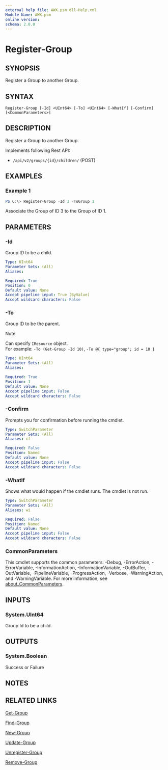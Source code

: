 ```yaml
---
external help file: AWX.psm.dll-Help.xml
Module Name: AWX.psm
online version:
schema: 2.0.0
---
```


# Register-Group

## SYNOPSIS
Register a Group to another Group.

## SYNTAX

```
Register-Group [-Id] <UInt64> [-To] <UInt64> [-WhatIf] [-Confirm] [<CommonParameters>]
```

## DESCRIPTION
Register a Group to another Group.

Implements following Rest API:  
- `/api/v2/groups/{id}/children/` (POST)

## EXAMPLES

### Example 1
```powershell
PS C:\> Register-Group -Id 3 -ToGroup 1
```

Associate the Group of ID 3 to the Group of ID 1.

## PARAMETERS

### -Id
Group ID to be a child.

```yaml
Type: UInt64
Parameter Sets: (All)
Aliases:

Required: True
Position: 0
Default value: None
Accept pipeline input: True (ByValue)
Accept wildcard characters: False
```

### -To
Group ID to be the parent.

> [!NOTE]  
> Can specify `IResource` object.  
> For example: `-To (Get-Group -Id 10)`, `-To @{ type="group"; id = 10 }`

```yaml
Type: UInt64
Parameter Sets: (All)
Aliases:

Required: True
Position: 1
Default value: None
Accept pipeline input: False
Accept wildcard characters: False
```

### -Confirm
Prompts you for confirmation before running the cmdlet.

```yaml
Type: SwitchParameter
Parameter Sets: (All)
Aliases: cf

Required: False
Position: Named
Default value: None
Accept pipeline input: False
Accept wildcard characters: False
```

### -WhatIf
Shows what would happen if the cmdlet runs.
The cmdlet is not run.

```yaml
Type: SwitchParameter
Parameter Sets: (All)
Aliases: wi

Required: False
Position: Named
Default value: None
Accept pipeline input: False
Accept wildcard characters: False
```

### CommonParameters
This cmdlet supports the common parameters: -Debug, -ErrorAction, -ErrorVariable, -InformationAction, -InformationVariable, -OutBuffer, -OutVariable, -PipelineVariable, -ProgressAction, -Verbose, -WarningAction, and -WarningVariable. For more information, see [about_CommonParameters](http://go.microsoft.com/fwlink/?LinkID=113216).

## INPUTS

### System.UInt64
Group Id to be a child.

## OUTPUTS

### System.Boolean
Success or Failure

## NOTES

## RELATED LINKS

[Get-Group](Get-Group.md)

[Find-Group](Find-Group.md)

[New-Group](New-Group.md)

[Update-Group](Update-Group.md)

[Unregister-Group](Unregister-Group.md)

[Remove-Group](Remove-Group.md)
